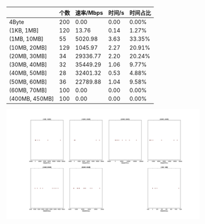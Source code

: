|   |个数|速率/Mbps|时间/s|时间占比|
|---|---|---|---|---|
|4Byte|200|0.00|0.00|0.00%|
|(1KB, 1MB]|120|13.76|0.14|1.27%|
|(1MB, 10MB]|55|5020.98|3.63|33.35%|
|(10MB, 20MB]|129|1045.97|2.27|20.91%|
|(20MB, 30MB]|34|29336.77|2.20|20.24%|
|(30MB, 40MB]|32|35449.29|1.06|9.77%|
|(40MB, 50MB]|28|32401.32|0.53|4.88%|
|(50MB, 60MB]|36|22789.88|1.04|9.58%|
|(60MB, 70MB]|100|0.00|0.00|0.00%|
|(400MB, 450MB]|100|0.00|0.00|0.00%|

![](./速率分布.jpg)
